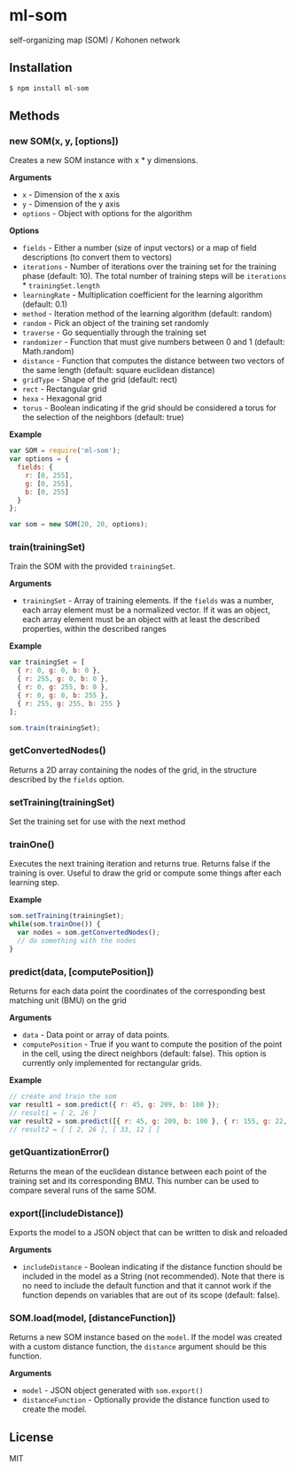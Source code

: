 # ml-som

self-organizing map (SOM) / Kohonen network

## Installation
```js
$ npm install ml-som
```

## Methods

### new SOM(x, y, [options])

Creates a new SOM instance with x * y dimensions.

__Arguments__

* `x` - Dimension of the x axis
* `y` - Dimension of the y axis
* `options` - Object with options for the algorithm

__Options__

* `fields` - Either a number (size of input vectors) or a map of field descriptions (to convert them to vectors)
* `iterations` - Number of iterations over the training set for the training phase (default: 10). The total number of training steps will be `iterations` * `trainingSet.length`
* `learningRate` - Multiplication coefficient for the learning algorithm (default: 0.1)
* `method` - Iteration method of the learning algorithm (default: random)
 *  `random` - Pick an object of the training set randomly
 *  `traverse` - Go sequentially through the training set
* `randomizer` - Function that must give numbers between 0 and 1 (default: Math.random)
* `distance` - Function that computes the distance between two vectors of the same length (default: square euclidean distance)
* `gridType` - Shape of the grid (default: rect)
 * `rect` - Rectangular grid
 * `hexa` - Hexagonal grid
* `torus` - Boolean indicating if the grid should be considered a torus for the selection of the neighbors (default: true)

__Example__

```js
var SOM = require('ml-som');
var options = {
  fields: {
    r: [0, 255],
    g: [0, 255],
    b: [0, 255]
  }
};

var som = new SOM(20, 20, options);
```

### train(trainingSet)

Train the SOM with the provided `trainingSet`.

__Arguments__

* `trainingSet` - Array of training elements. If the `fields` was a number, each array element must be a normalized vector. If it was an object, each array element must be an object with at least the described properties, within the described ranges

__Example__

```js
var trainingSet = [
  { r: 0, g: 0, b: 0 },
  { r: 255, g: 0, b: 0 },
  { r: 0, g: 255, b: 0 },
  { r: 0, g: 0, b: 255 },
  { r: 255, g: 255, b: 255 }
];

som.train(trainingSet);
```

### getConvertedNodes()

Returns a 2D array containing the nodes of the grid, in the structure described by the `fields` option.

### setTraining(trainingSet)

Set the training set for use with the next method

### trainOne()

Executes the next training iteration and returns true. Returns false if the training is over. Useful to draw the grid or compute some things after each learning step.

__Example__

```js
som.setTraining(trainingSet);
while(som.trainOne()) {
  var nodes = som.getConvertedNodes();
  // do something with the nodes
}
```

### predict(data, [computePosition])

Returns for each data point the coordinates of the corresponding best matching unit (BMU) on the grid

__Arguments__

* `data` - Data point or array of data points.
* `computePosition` - True if you want to compute the position of the point in the cell, using the direct neighbors (default: false). This option is currently only implemented for rectangular grids.

__Example__

```js
// create and train the som
var result1 = som.predict({ r: 45, g: 209, b: 100 });
// result1 = [ 2, 26 ]
var result2 = som.predict([{ r: 45, g: 209, b: 100 }, { r: 155, g: 22, b: 12 }]);
// result2 = [ [ 2, 26 ], [ 33, 12 ] ]
```

### getQuantizationError()

Returns the mean of the euclidean distance between each point of the training set and its corresponding BMU. This number can be used to compare several runs of the same SOM.

### export([includeDistance])

Exports the model to a JSON object that can be written to disk and reloaded

__Arguments__

* `includeDistance` - Boolean indicating if the distance function should be included in the model as a String (not recommended). Note that there is no need to include the default function and that it cannot work if the function depends on variables that are out of its scope (default: false).

### SOM.load(model, [distanceFunction])

Returns a new SOM instance based on the `model`. If the model was created with a custom distance function, the `distance` argument should be this function.

__Arguments__

* `model` - JSON object generated with `som.export()`
* `distanceFunction` - Optionally provide the distance function used to create the model.

## License

  MIT
